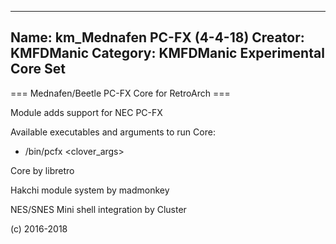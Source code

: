 -----------------------
Name: km_Mednafen PC-FX (4-4-18)
Creator: KMFDManic
Category: KMFDManic Experimental Core Set
-----------------------
=== Mednafen/Beetle PC-FX Core for RetroArch ===

Module adds support for NEC PC-FX

Available executables and arguments to run Core:
- /bin/pcfx <rom> <clover_args>

Core by libretro

Hakchi module system by madmonkey

NES/SNES Mini shell integration by Cluster

(c) 2016-2018
